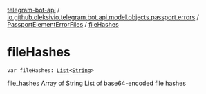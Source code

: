 [telegram-bot-api](../../index.md) / [io.github.oleksivio.telegram.bot.api.model.objects.passport.errors](../index.md) / [PassportElementErrorFiles](index.md) / [fileHashes](./file-hashes.md)

# fileHashes

`var fileHashes: `[`List`](https://kotlinlang.org/api/latest/jvm/stdlib/kotlin.collections/-list/index.html)`<`[`String`](https://kotlinlang.org/api/latest/jvm/stdlib/kotlin/-string/index.html)`>`

file_hashes Array of String List of base64-encoded file hashes

